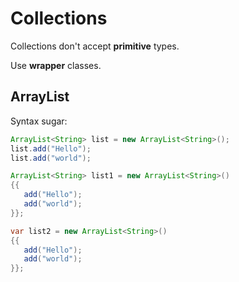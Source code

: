 # Collections
Collections don't accept **primitive** types.

Use **wrapper** classes.

## ArrayList

Syntax sugar:
```java
ArrayList<String> list = new ArrayList<String>();
list.add("Hello");
list.add("world");

ArrayList<String> list1 = new ArrayList<String>()
{{
   add("Hello");
   add("world");
}};

var list2 = new ArrayList<String>()
{{
   add("Hello");
   add("world");
}};
```

